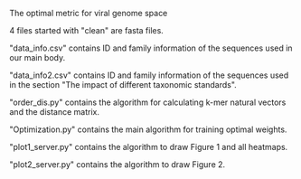 The optimal metric for viral genome space

4 files started with "clean" are fasta files. 

"data_info.csv" contains ID and family information of the sequences used in our main body.

"data_info2.csv" contains ID and family information of the sequences used in the section "The impact of different taxonomic standards".

"order_dis.py" contains the algorithm for calculating k-mer natural vectors and the distance matrix.

"Optimization.py" contains the main algorithm for training optimal weights.

"plot1_server.py" contains the algorithm to draw Figure 1 and all heatmaps.

"plot2_server.py" contains the algorithm to draw Figure 2.

